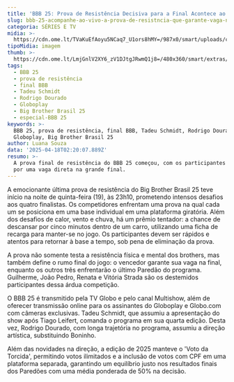 ```yaml
---
title: 'BBB 25: Prova de Resistência Decisiva para a Final Acontece ao Vivo'
slug: bbb-25-acompanhe-ao-vivo-a-prova-de-resistncia-que-garante-vaga-na-final
categoria: SÉRIES E TV
midia: >-
  https://cdn.ome.lt/TVaKuEfAoyu5NCaq7_U1ors8hMY=/987x0/smart/uploads/conteudo/fotos/bbb25-renata-prova-resistencia.jpg
tipoMidia: imagem
thumb: >-
  https://cdn.ome.lt/LmjGnlV2XY6_zV1DJtgJRwmQ1j8=/480x360/smart/extras/conteudos/bbb25-renata-prova-resistencia-peq.jpg
tags:
  - BBB 25
  - prova de resistência
  - final BBB
  - Tadeu Schmidt
  - Rodrigo Dourado
  - Globoplay
  - Big Brother Brasil 25
  - especial-BBB 25
keywords: >-
  BBB 25, prova de resistência, final BBB, Tadeu Schmidt, Rodrigo Dourado,
  Globoplay, Big Brother Brasil 25
author: Luana Souza
data: '2025-04-18T02:20:07.889Z'
resumo: >-
  A prova final de resistência do BBB 25 começou, com os participantes lutando
  por uma vaga direta na grande final.
---
```


A emocionante última prova de resistência do Big Brother Brasil 25 teve início na noite de quinta-feira (19), às 23h10, prometendo intensos desafios aos quatro finalistas. Os competidores enfrentam uma prova na qual cada um se posiciona em uma base individual em uma plataforma giratória. Além dos desafios de calor, vento e chuva, há um prêmio tentador: a chance de descansar por cinco minutos dentro de um carro, utilizando uma ficha de recarga para manter-se no jogo. Os participantes devem ser rápidos e atentos para retornar à base a tempo, sob pena de eliminação da prova.

A prova não somente testa a resistência física e mental dos brothers, mas também define o rumo final do jogo: o vencedor garante sua vaga na final, enquanto os outros três enfrentarão o último Paredão do programa. Guilherme, João Pedro, Renata e Vitória Strada são os destemidos participantes dessa árdua competição.

O BBB 25 é transmitido pela TV Globo e pelo canal Multishow, além de oferecer transmissão online para os assinantes do Globoplay e Globo.com com câmeras exclusivas. Tadeu Schmidt, que assumiu a apresentação do show após Tiago Leifert, comanda o programa em sua quarta edição. Desta vez, Rodrigo Dourado, com longa trajetória no programa, assumiu a direção artística, substituindo Boninho.

Além das novidades na direção, a edição de 2025 manteve o 'Voto da Torcida', permitindo votos ilimitados e a inclusão de votos com CPF em uma plataforma separada, garantindo um equilíbrio justo nos resultados finais dos Paredões com uma média ponderada de 50% na decisão.
